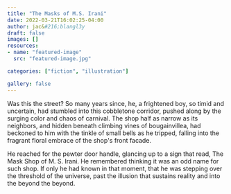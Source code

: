 ```yaml
---
title: "The Masks of M.S. Irani"
date: 2022-03-21T16:02:25-04:00
author: jac&#216;blangl3y
draft: false
images: []
resources:
- name: "featured-image"
  src: "featured-image.jpg"

categories: ["fiction", "illustration"]

gallery: false
---
```


Was this the street? So many years since, he, a frightened boy, so timid and uncertain, had stumbled into this cobbletone corridor, pushed along by the surging color and chaos of carnival. The shop half as narrow as its neighbors, and hidden beneath climbing vines of bougainvillea, had beckoned to him with the tinkle of small bells as he tripped, falling into the fragrant floral embrace of the shop's front facade.


He reached for the pewter door handle, glancing up to a sign that read, The Mask Shop of M. S. Irani. He remembered thinking it was an odd name for such shop. If only he had known in that moment, that he was stepping over the threshold of the universe, past the illusion that sustains reality and into the beyond the beyond. 


